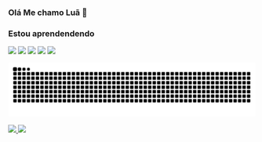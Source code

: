 ###  Olá Me chamo Luã 👋

### Estou aprendendendo 
<div>
<img loading="lazy" height="50" src="https://cdn.jsdelivr.net/gh/devicons/devicon/icons/html5/html5-original.svg" /> 
<img loading="lazy" height="50" src="https://cdn.jsdelivr.net/gh/devicons/devicon/icons/css3/css3-original.svg" />
<img loading="lazy" height="50" src="https://cdn.jsdelivr.net/gh/devicons/devicon/icons/javascript/javascript-original.svg" />
<img loading="lazy" height="50" src="https://cdn.jsdelivr.net/gh/devicons/devicon/icons/python/python-original.svg" />
<img loading="lazy" height="50" src="https://cdn.jsdelivr.net/gh/devicons/devicon/icons/arduino/arduino-original-wordmark.svg" />     
</div>          
          

![snake gif](https://github.com/Lhamcode/Lhamcode/blob/output/github-contribution-grid-snake.svg)

<div>
<a href="https://github.com/Lhamcode">
<img loading="lazy" height="160" src="https://github-readme-stats.vercel.app/api/top-langs/?username=Lhamcode&layout=compact&langs_count=7&theme=dracula"/>
<img loading="lazy" height="150" src="https://github-readme-stats.vercel.app/api?username=Lhamcode&show_icons=true&theme=dracula&include_all_commits=true&count_private=true"/>
</div>
